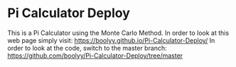 # Pi Calculator Deploy
This is a Pi Calculator using the Monte Carlo Method.
In order to look at this web page simply visit: https://boolyy.github.io/Pi-Calculator-Deploy/
In order to look at the code, switch to the master branch: https://github.com/boolyy/Pi-Calculator-Deploy/tree/master
